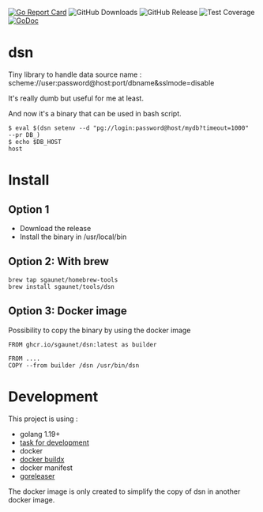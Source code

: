 [![Go Report Card](https://goreportcard.com/badge/github.com/sgaunet/dsn)](https://goreportcard.com/report/github.com/sgaunet/dsn)
![GitHub Downloads](https://img.shields.io/github/downloads/sgaunet/dsn/total)
![GitHub Release](https://img.shields.io/github/v/release/sgaunet/dsn)
![Test Coverage](https://raw.githubusercontent.com/wiki/sgaunet/dsn/coverage-badge.svg)
[![GoDoc](https://godoc.org/github.com/sgaunet/dsn/v3?status.svg)](https://godoc.org/github.com/sgaunet/dsn/v3)

# dsn

Tiny library to handle data source name : scheme://user:password@host:port/dbname&sslmode=disable

It's really dumb but useful for me at least.


And now it's a binary that can be used in bash script.

```
$ eval $(dsn setenv --d "pg://login:password@host/mydb?timeout=1000"  --pr DB_)
$ echo $DB_HOST
host
```

# Install

## Option 1

* Download the release
* Install the binary in /usr/local/bin 

## Option 2: With brew

```
brew tap sgaunet/homebrew-tools
brew install sgaunet/tools/dsn
```

## Option 3: Docker image

Possibility to copy the binary by using the docker image

```
FROM ghcr.io/sgaunet/dsn:latest as builder

FROM ....
COPY --from builder /dsn /usr/bin/dsn
```

# Development


This project is using :

* golang 1.19+
* [task for development](https://taskfile.dev/#/)
* docker
* [docker buildx](https://github.com/docker/buildx)
* docker manifest
* [goreleaser](https://goreleaser.com/)

The docker image is only created to simplify the copy of dsn in another docker image.


